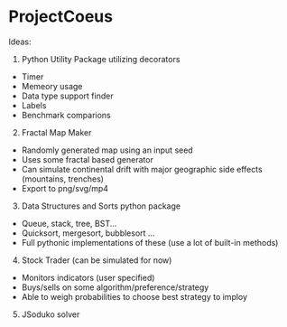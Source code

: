 # ProjectCoeus

Ideas:
1. Python Utility Package utilizing decorators
  - Timer
  - Memeory usage
  - Data type support finder
  - Labels
  - Benchmark comparions

2. Fractal Map Maker
  - Randomly generated map using an input seed
  - Uses some fractal based generator
  - Can simulate continental drift with major geographic side effects (mountains, trenches)
  - Export to png/svg/mp4

3. Data Structures and Sorts python package
  - Queue, stack, tree, BST...
  - Quicksort, mergesort, bubblesort ...
  - Full pythonic implementations of these (use a lot of built-in methods)

4. Stock Trader (can be simulated for now)
  - Monitors indicators (user specified)
  - Buys/sells on some algorithm/preference/strategy
  - Able to weigh probabilities to choose best strategy to imploy

5. JSoduko solver
